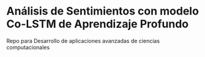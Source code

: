 # Análisis de Sentimientos con modelo Co-LSTM de Aprendizaje Profundo

Repo para Desarrollo de aplicaciones avanzadas de ciencias computacionales
